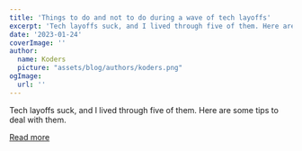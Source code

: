 ```yaml
---
title: 'Things to do and not to do during a wave of tech layoffs'
excerpt: 'Tech layoffs suck, and I lived through five of them. Here are some tips to deal with them.'
date: '2023-01-24'
coverImage: ''
author:
  name: Koders
  picture: "assets/blog/authors/koders.png"
ogImage:
  url: ''
---
```


Tech layoffs suck, and I lived through five of them. Here are some tips to deal with them.

[Read more](https://dev.to/codepo8/things-to-do-and-not-to-do-during-a-wave-of-tech-layoffs-26bd)

